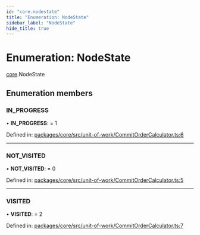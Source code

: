 ```yaml
---
id: "core.nodestate"
title: "Enumeration: NodeState"
sidebar_label: "NodeState"
hide_title: true
---
```


# Enumeration: NodeState

[core](../modules/core.md).NodeState

## Enumeration members

### IN\_PROGRESS

• **IN\_PROGRESS**: = 1

Defined in: [packages/core/src/unit-of-work/CommitOrderCalculator.ts:6](https://github.com/mikro-orm/mikro-orm/blob/969d4229bd/packages/core/src/unit-of-work/CommitOrderCalculator.ts#L6)

___

### NOT\_VISITED

• **NOT\_VISITED**: = 0

Defined in: [packages/core/src/unit-of-work/CommitOrderCalculator.ts:5](https://github.com/mikro-orm/mikro-orm/blob/969d4229bd/packages/core/src/unit-of-work/CommitOrderCalculator.ts#L5)

___

### VISITED

• **VISITED**: = 2

Defined in: [packages/core/src/unit-of-work/CommitOrderCalculator.ts:7](https://github.com/mikro-orm/mikro-orm/blob/969d4229bd/packages/core/src/unit-of-work/CommitOrderCalculator.ts#L7)
